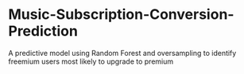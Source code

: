 # Music-Subscription-Conversion-Prediction
A predictive model using Random Forest and oversampling to identify freemium users most likely to upgrade to premium
